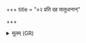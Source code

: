 +++
title = "०२ प्रति दह यातुधानान्"

+++
<details><summary>मूलम् (GR)</summary>

प्रति दह यातुधानान्  
प्रति कृत्याकृतो दह ।  
अथो यो अस्मान् दिप्सति  
तम् उ त्वं जह्य् ओषधे ॥
</details>